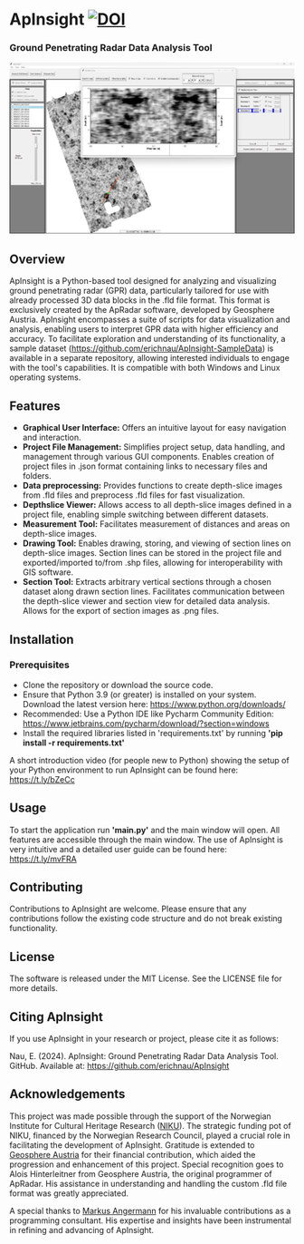 # ApInsight                    [![DOI](https://zenodo.org/badge/755009431.svg)](https://zenodo.org/doi/10.5281/zenodo.10639764)
### Ground Penetrating Radar Data Analysis Tool

![ApInsight](images/ApInsight.jpg)

## Overview
ApInsight is a Python-based tool designed for analyzing and visualizing ground penetrating radar (GPR) data, particularly tailored for use with already processed 3D data blocks in the .fld file format. This format is exclusively created by the ApRadar software, developed by Geosphere Austria. ApInsight encompasses a suite of scripts for data visualization and analysis, enabling users to interpret GPR data with higher efficiency and accuracy. To facilitate exploration and understanding of its functionality, a sample dataset (https://github.com/erichnau/ApInsight-SampleData) is available in a separate repository, allowing interested individuals to engage with the tool's capabilities. It is compatible with both Windows and Linux operating systems. 

## Features
- **Graphical User Interface:** Offers an intuitive layout for easy navigation and interaction.
- **Project File Management:** Simplifies project setup, data handling, and management through various GUI components. Enables creation of project files in .json format containing links to necessary files and folders.
- **Data preprocessing:** Provides functions to create depth-slice images from .fld files and preprocess .fld files for fast visualization.
- **Depthslice Viewer:** Allows access to all depth-slice images defined in a project file, enabling simple switching between different datasets.
- **Measurement Tool:** Facilitates measurement of distances and areas on depth-slice images.
- **Drawing Tool:** Enables drawing, storing, and viewing of section lines on depth-slice images. Section lines can be stored in the project file and exported/imported to/from .shp files, allowing for interoperability with GIS software.
- **Section Tool:** Extracts arbitrary vertical sections through a chosen dataset along drawn section lines. Facilitates communication between the depth-slice viewer and section view for detailed data analysis. Allows for the export of section images as .png files.


## Installation

### Prerequisites
- Clone the repository or download the source code.
- Ensure that Python 3.9 (or greater) is installed on your system. Download the latest version here: https://www.python.org/downloads/
- Recommended: Use a Python IDE like Pycharm Community Edition: https://www.jetbrains.com/pycharm/download/?section=windows
- Install the required libraries listed in 'requirements.txt' by running **'pip install -r requirements.txt'**

A short introduction video (for people new to Python) showing the setup of your Python environment to run ApInsight can be found here: https://t.ly/bZeCc

## Usage
To start the application run **'main.py'** and the main window will open. All features are accessible through the main window. 
The use of ApInsight is very intuitive and a detailed user guide can be found here: https://t.ly/mvFRA

## Contributing
Contributions to ApInsight are welcome. Please ensure that any contributions follow the existing code structure and do not break existing functionality.

## License
The software is released under the MIT License. See the LICENSE file for more details.

## Citing ApInsight
If you use ApInsight in your research or project, please cite it as follows:

Nau, E. (2024). ApInsight: Ground Penetrating Radar Data Analysis Tool. GitHub. Available at: https://github.com/erichnau/ApInsight

## Acknowledgements
This project was made possible through the support of the Norwegian Institute for Cultural Heritage Research ([NIKU](https://www.niku.no)). The strategic funding pot of NIKU, financed by the Norwegian Research Council, played a crucial role in facilitating the development of ApInsight.
Gratitude is extended to [Geosphere Austria](https://www.geosphere.at/de) for their financial contribution, which aided the progression and enhancement of this project.
Special recognition goes to Alois Hinterleitner from Geosphere Austria, the original programmer of ApRadar. His assistance in understanding and handling the custom .fld file format was greatly appreciated.

A special thanks to [Markus Angermann](https://www.angermann.at/)  for his invaluable contributions as a programming consultant. His expertise and insights have been instrumental in refining and advancing of ApInsight.



